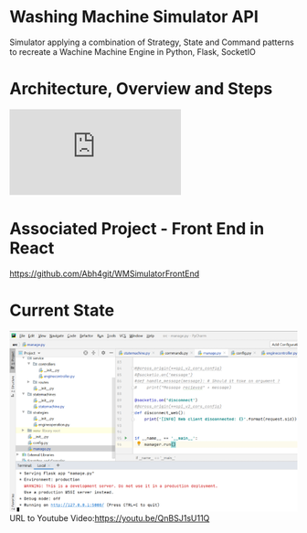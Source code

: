 # Washing Machine Simulator API  
 Simulator applying a combination of Strategy, State and Command patterns to recreate a Wachine Machine Engine in Python, Flask, SocketIO
 # Architecture, Overview and Steps  
 ![Introduction, Overview and Steps](https://github.com/Abh4git/WMSimAPI/blob/main/docs/ArchAndDesign.pdf)  
    
# Associated Project - Front End in React  
https://github.com/Abh4git/WMSimulatorFrontEnd
  
# Current State
![Current State](https://github.com/Abh4git/WMSimAPI/blob/main/images/apirunning.png) 
URL to Youtube Video:https://youtu.be/QnBSJ1sU11Q
